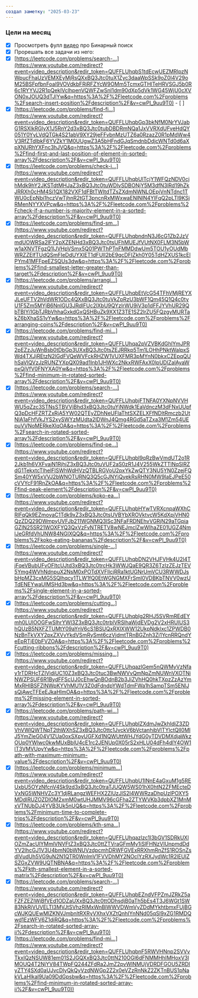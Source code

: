 ```yaml
---
создал заметку: "2025-03-23"
---
```

### Цели на месяц

 - [x] Просмотреть фулл [видео](https://www.youtube.com/watch?v=cwPI_9uu9T0&t=190s&ab_channel=%D0%9A%D0%BE%D0%B4%D0%B8%D1%80%D1%83%D0%B5%D0%BC) про Бинарный поиск 
 - [x] Прорешать все задачи из него:
 - [x] [https://leetcode.com/problems/search-...](https://www.youtube.com/redirect?event=video_description&redir_token=QUFFLUhqbS1tdEcwUEZMRlpzNWpucFhaUzVEMXEyMjRsQXxBQ3Jtc0tuX1Zyc3daaWpSSk9oZ0I4V29oM25BSFpfbnFoal9VOVdkbFRjRFZYcW9OMm5TcmxGTHlTeHRVSGJ5b0R6c1RYYVJ2R1pQeklVclhpenVQWFZwSnl1dm90dXp5dVk1WG45WjU0cXVON0xJOUQ3dTJlYw&q=https%3A%2F%2Fleetcode.com%2Fproblems%2Fsearch-insert-position%2Fdescription%2F&v=cwPI_9uu9T0)  - [ ] 
 - [x] [https://leetcode.com/problems/find-fi...](https://www.youtube.com/redirect?event=video_description&redir_token=QUFFLUhqbGp3bkNfM0NrYVJabG1RSXlkRGlyX1J5RnY2d3xBQ3Jtc0tubDBDRmNQa1JxVVRXdUFveHdQY051Y0YyLVdQTGk4S21abV9XY29jeFFvbnMzUTZ6a0RzazZ0R1pMdWw4V3RfZTdlbkF6YVZkY1M0UUgwZ3A5bHFndGJqSmdnbDdjcWNTd0d6aXpXNURhYXFnc3hJVQ&q=https%3A%2F%2Fleetcode.com%2Fproblems%2Ffind-first-and-last-position-of-element-in-sorted-array%2Fdescription%2F&v=cwPI_9uu9T0) 
 - [x] [https://leetcode.com/problems/check-i...](https://www.youtube.com/redirect?event=video_description&redir_token=QUFFLUhqbUlTcjY1WFQzNDV0cjhMdk9hY2JKSTdtMHJaZ3xBQ3Jtc0tuWDlvSDBONjY5M3dfN3lRd19hZkJRRXh0cHM4Si1QX182VXF1dFBtTWItdTZsZXdmNWNLOEpjVnNTdnc1TWU0cEpNbi1hczVwTjhnR2tGT3pncnRxMWxwaENlNlN4YlFqQ2pLTl9KSjRMenNYYXVPcw&q=https%3A%2F%2Fleetcode.com%2Fproblems%2Fcheck-if-a-number-is-majority-element-in-a-sorted-array%2Fdescription%2F&v=cwPI_9uu9T0) 
 - [x] [https://leetcode.com/problems/find-sm...](https://www.youtube.com/redirect?event=video_description&redir_token=QUFFLUhqbndnN3J6cG1Zb2JzVmdUOWRSa2lFY2pXZENHd3xBQ3Jtc0tsUFhMUEJfVUtNX0FLM3N5bWw1aXNVTFgzQ1lJVHpVSmx5Q01PWThPTnFMMDdwUm5TOU1yOUdMbWRZZElfTUdQSmFIeDdUYXlET1dFUlI2bE9qcDFIZkh0Y05TdHZXUS1kcElPYm41MFFpeEZSQUs3dw&q=https%3A%2F%2Fleetcode.com%2Fproblems%2Ffind-smallest-letter-greater-than-target%2Fdescription%2F&v=cwPI_9uu9T0) 
 - [x] [https://leetcode.com/problems/arrangi...](https://www.youtube.com/redirect?event=video_description&redir_token=QUFFLUhqbEtVcG54TFhVMjREYXJLeUFTV2hVdWR1ODc4QXxBQ3Jtc0tuVkZpRzU3bWF1Qm45Q1Q4c0tyU1F5Zm5MYjB6NnlGU3JRdlFUc2lXbU9QYzlrWU9iV3p1dFFJYVhUR29QbTBIYi1GbTJRbVhhaGxkdGxQSHBuZk9XX1Z3TE1SZ2lrZU5FQzgyMURTakZ6bXhaSS1vYw&q=https%3A%2F%2Fleetcode.com%2Fproblems%2Farranging-coins%2Fdescription%2F&v=cwPI_9uu9T0) 
 - [x] [https://leetcode.com/problems/find-mi...](https://www.youtube.com/redirect?event=video_description&redir_token=QUFFLUhqa2pVZVBKdGhlYmJPR2pEZzJuWnBsb0tDbGp3UXxBQ3Jtc0tsZEJRRkp5Tm1LOHhPNktWalpxSWd4TXJjREtzN2lGdFVQeWVFckRHZW1VUXFMR3pMYnN0bkxCZEpqQUhSaVlQVzJzRUNZYXpQX09ad1lnb1JHWXc2NkxRWFAxX0lpUDlZalAyaWpxQjVfV0FNYXA0Yw&q=https%3A%2F%2Fleetcode.com%2Fproblems%2Ffind-minimum-in-rotated-sorted-array%2Fdescription%2F&v=cwPI_9uu9T0)
 - [x] [https://leetcode.com/problems/search-...](https://www.youtube.com/redirect?event=video_description&redir_token=QUFFLUhqbjFTNFA0YXNpNVVHWU5qZzc3STNsSTBVVjBhd3xBQ3Jtc0tuYjNWdk1EaVdnczM3dFNxUUpfQ3pDcHFZRTZxRjA5YW02QTEyZDhNeUFlaThtSXZELXFfNDltRmczb2UtNlA1aFhfVkJYS2xySWYzMUdta2lDWnJ4Qmg4RGd5aTZxa3M1Zm54UEpuVVNoMERkeXlqOA&q=https%3A%2F%2Fleetcode.com%2Fproblems%2Fsearch-in-rotated-sorted-array%2Fdescription%2F&v=cwPI_9uu9T0) 
 - [x] [https://leetcode.com/problems/find-pe...](https://www.youtube.com/redirect?event=video_description&redir_token=QUFFLUhqbl9qRzBwVmdUT2o1R2Jkb1h6VXFvajN1RjhjZ3xBQ3Jtc0tuVUF2aS0zR1J4V255WkZTTlNqSlRZdG1TekxtcTlhelFlSWhWdHVzQTBLRGVoU2pxYkZwQTY3NU5YN0ZzejFQSm40YW5xVVJ2bWNOTURNQ3Q5cGJNYjQyekRsRHN0MW9IaEJPeE50cVVYcF91RnZkOA&q=https%3A%2F%2Fleetcode.com%2Fproblems%2Ffind-peak-element%2Fdescription%2F&v=cwPI_9uu9T0) 
 - [x] [https://leetcode.com/problems/koko-ea...](https://www.youtube.com/redirect?event=video_description&redir_token=QUFFLUhqbHYwTVRXcnpaWXhCRlFqQk9EZmoyaC1Tdk9xZ3xBQ3Jtc0tsUVBYbXROVktvcW5KdXpjVHN0QzZDQ29DWmpyUVFJb211WGNMQ3lSc3NFaFRDNEhvVGRjN29aTGpiaGZIN25SR21WOXFYQ3QxVzFvNTRETV8wNEJmclZwWlhaZE01UGZ4NmlJeGRfdVhUNW84NGlXQQ&q=https%3A%2F%2Fleetcode.com%2Fproblems%2Fkoko-eating-bananas%2Fdescription%2F&v=cwPI_9uu9T0)
 - [x] [https://leetcode.com/problems/single-...](https://www.youtube.com/redirect?event=video_description&redir_token=QUFFLUhqbDN2VHJFVHk4U2l4TjFqeVBubUFvOFltcUJtd3xBQ3Jtc0trcHk3WWJQaE9QR3Z6TzIzZEJzTEV5Ymg4WVhNdnpuX2NsM0xPOTdXVFllcjRRa1ktUGNrUmVCU3RWWDJsbHpMZ3cxMG5SQlhqcy1TLW1fQ0EtWGNGMXFrSmI0VDBKbTNVV0wzUTdENEYwaUlMSHd3bw&q=https%3A%2F%2Fleetcode.com%2Fproblems%2Fsingle-element-in-a-sorted-array%2Fdescription%2F&v=cwPI_9uu9T0) 
 - [x] [https://leetcode.com/problems/cutting...](https://www.youtube.com/redirect?event=video_description&redir_token=QUFFLUhqblg2RHJ5SVRmREdEYmh0LUlOOGFwSlhrYWI3Z3xBQ3Jtc0trblVRSlhaWjdEVDg2V2xHRUlUS3hQUzB5NXFZTUMtY09aYnV6cS1BSUQxRXlXWW12UkpNdklxc1ZPWDB0NzBnTkVXY2pxZXVvYkdVSmRySmt6czVjdmtTRnBGZnh3Zi1YcnRRQndYeEpRTjE0bFVZOA&q=https%3A%2F%2Fleetcode.com%2Fproblems%2Fcutting-ribbons%2Fdescription%2F&v=cwPI_9uu9T0) 
 - [x] [https://leetcode.com/problems/missing...](https://www.youtube.com/redirect?event=video_description&redir_token=QUFFLUhqazlGem5nQWMyVzNfay1rTDRHcTZIVjdiUC10Z3xBQ3Jtc0tuc3BwNWVvQmNpZmNUWnVXOTNiNWZPSUF6R1BydFFScUJ0cEhwQnBOdnB2b3JiZVhHQ0hkTXpzZzAzYmMxRHlBSFZlNWpKYVhMU1V3Z0dFdndpYWdTdmFWa1hSampTSm5ENlJsQjAwcTFEeEJkaHlmOA&q=https%3A%2F%2Fleetcode.com%2Fproblems%2Fmissing-element-in-sorted-array%2Fdescription%2F&v=cwPI_9uu9T0)
 - [x] [https://leetcode.com/problems/path-wi...](https://www.youtube.com/redirect?event=video_description&redir_token=QUFFLUhqblZXdmJwZkhIdjZ3ZDVhVWlQWTNpT2thWXhSZ3xBQ3Jtc0ttc1JvckV6bVctanhibVlTYlctQlI0MlJ5YmZleG04V1ZUa0oxSXpyUGFXd1NQWUttWHJYdG0yTDVDMXdjaWkzOUp0YWlwc0kwMUxBblU4cE1rc2JENUp0X05rS2xHLU04dFh4dlY4OW1lT3VMVUpyYw&q=https%3A%2F%2Fleetcode.com%2Fproblems%2Fpath-with-maximum-minimum-value%2Fdescription%2F&v=cwPI_9uu9T0)
 - [x] [https://leetcode.com/problems/minimum...](https://www.youtube.com/redirect?event=video_description&redir_token=QUFFLUhqbU1INnE4aGxuM1g5REUxbU5OYzNfcnV4Sk9zd3xBQ3Jtc0traTJUQW5WS01hX0htN2ZFMEcteDVxNG5WNHVZc3Y1djRLangzWEFHX2ZlUzJlS2I4WWRzaDhpUzlPOXY5MDdIRUZOZDlOM2xmM0wtUHJMMV96cGFha2ZTYWVKb3dpbXZ1MnMxVTNUbDJ4YVB3Uk5nUQ&q=https%3A%2F%2Fleetcode.com%2Fproblems%2Fminimum-time-to-complete-trips%2Fdescription%2F&v=cwPI_9uu9T0)
 - [x] [https://leetcode.com/problems/kth-sma...](https://www.youtube.com/redirect?event=video_description&redir_token=QUFFLUhqazlzc1I3bGV1SDRkUXlOZmZacUlYMmlVNVFtZ3xBQ3Jtc0ttZTVraGFmMy1iSlFHNzVIUnpmdDdYV2lhcGJ1V3U4bmN0bWNUVzdpcmhDRWFGVExRRXhmRnZfS1ROSnZsdlVudUh5VG9uN2N1QTR0WnlmV1FVVDhMY2NOclYzRXJydWc1R2lEUlZSZGxZVW9UQTNBNA&q=https%3A%2F%2Fleetcode.com%2Fproblems%2Fkth-smallest-element-in-a-sorted-matrix%2Fdescription%2F&v=cwPI_9uu9T0) 
 - [x] [https://leetcode.com/problems/search-...](https://www.youtube.com/redirect?event=video_description&redir_token=QUFFLUhqbEZndVFPZmJZRkZ5aFZFZEZlWjBfVEd1ODZaUXxBQ3Jtc0ttODhsdjB0aTh5bEs4T3J6WGt1SW83NkRjVUVELTI3MVJtSVhzRlMxWnBlWWVDWmVyZDdMYkhtbmxFUjBGcWJKQUEwMlZKNVJmbnltRXRyVXhxVXZtQnhIYnNNd05qSl9xZG1RMDQwd1EzWFV6Z1diRQ&q=https%3A%2F%2Fleetcode.com%2Fproblems%2Fsearch-in-rotated-sorted-array-ii%2Fdescription%2F&v=cwPI_9uu9T0)
 - [x] [https://leetcode.com/problems/find-mi...](https://www.youtube.com/redirect?event=video_description&redir_token=QUFFLUhqbnF5RWVHNnp2SVVvTkxIQzNSUW81em01S2JGQXxBQ3Jtc0ttN210OGl6dFNMMHhIMHoxV3lMOUQ4T2NjYV84TWpFQ244ZFdRa2JmZ2pvWlNMUjVDRDFGOU5ZRDIyZTY4SXd0aUJvcDlyQkQyVzdNWGp2Z2x0eVZzRnNkZ2ZKTnBUS1pNakVLaHlkal9Ua09DdGpsbw&q=https%3A%2F%2Fleetcode.com%2Fproblems%2Ffind-minimum-in-rotated-sorted-array-ii%2F&v=cwPI_9uu9T0))
